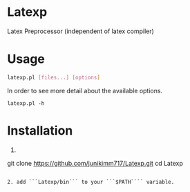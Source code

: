 # Latexp

Latex Preprocessor (independent of latex compiler)

# Usage

```sh
latexp.pl [files...] [options]
```

In order to see more detail about the available options.

```
latexp.pl -h
```

# Installation

1. ```sh
git clone https://github.com/junikimm717/Latexp.git
cd Latexp
```

2. add ```Latexp/bin``` to your ```$PATH```` variable.
